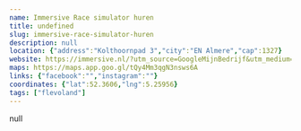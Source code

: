 ```yaml
---
name: Immersive Race simulator huren
title: undefined
slug: immersive-race-simulator-huren
description: null
location: {"address":"Kolthoornpad 3","city":"EN Almere","cap":1327}
website: https://immersive.nl/?utm_source=GoogleMijnBedrijf&utm_medium=Bericht&utm_campaign=Website
maps: https://maps.app.goo.gl/tQy4Mm3qgN3nsws6A
links: {"facebook":"","instagram":""}
coordinates: {"lat":52.3606,"lng":5.25956}
tags: ["flevoland"]
---
```

null
